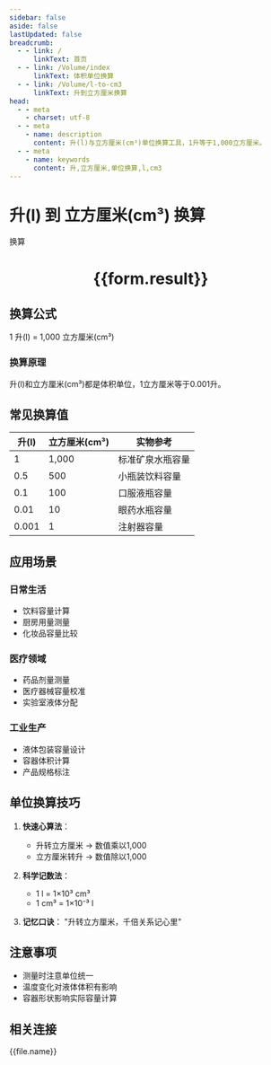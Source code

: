```yaml
---
sidebar: false
aside: false
lastUpdated: false
breadcrumb:
  - - link: /
      linkText: 首页
  - - link: /Volume/index
      linkText: 体积单位换算
  - - link: /Volume/l-to-cm3
      linkText: 升到立方厘米换算
head:
  - - meta
    - charset: utf-8
  - - meta
    - name: description
      content: 升(l)与立方厘米(cm³)单位换算工具，1升等于1,000立方厘米。
  - - meta
    - name: keywords
      content: 升,立方厘米,单位换算,l,cm3
---
```


# 升(l) 到 立方厘米(cm³) 换算

<script setup>
import { onMounted, reactive, inject ,ref  } from 'vue'
import { NButton,NForm ,NFormItem,NInput,NInputNumber,NSelect,NCard,useMessage ,NGrid ,NGi } from 'naive-ui'
import { defineClientComponent } from 'vitepress'
import { Volume } from '../../files';

const convert = inject('convert')
const formRef = ref(null);
const rules = {
  number:{
    required: true,
    type: 'number',
    trigger: "blur"
  }
}
const form = reactive({
  number:null,
  result:'',
  title:'升(l)到立方厘米(cm³)换算'
})

const convertHandler = (e) => {
  e.preventDefault();
  formRef.value?.validate((errors)=>{
    if (!errors) {
      form.result = `${form.number} l = ${convert(form.number).from('l').to('cm3')} cm³`
    }
  })
}
</script>

<n-form size="large" :model="form" ref='formRef' :rules="rules">
  <n-form-item label="数值" path="number">
    <n-input-number size="large" style="width:100%" :min="0" v-model:value="form.number" placeholder="请输入升数值" />
  </n-form-item>
  <n-form-item>
    <n-button type="primary" style="width:100%" @click="convertHandler">换算</n-button>
  </n-form-item>
</n-form>
<n-card embedded :bordered="false" hoverable>
  <div style="text-align:center">
    <h1>{{form.result}}</h1>
  </div>
</n-card>

## 换算公式
1 升(l) = 1,000 立方厘米(cm³)

### 换算原理
升(l)和立方厘米(cm³)都是体积单位，1立方厘米等于0.001升。

## 常见换算值
| 升(l) | 立方厘米(cm³) | 实物参考                 |
|-------|--------------|--------------------------|
| 1     | 1,000        | 标准矿泉水瓶容量          |
| 0.5   | 500          | 小瓶装饮料容量            |
| 0.1   | 100          | 口服液瓶容量              |
| 0.01  | 10           | 眼药水瓶容量              |
| 0.001 | 1            | 注射器容量                |

## 应用场景
### 日常生活
- 饮料容量计算
- 厨房用量测量
- 化妆品容量比较

### 医疗领域
- 药品剂量测量
- 医疗器械容量校准
- 实验室液体分配

### 工业生产
- 液体包装容量设计
- 容器体积计算
- 产品规格标注

## 单位换算技巧
1. **快速心算法**：
   - 升转立方厘米 → 数值乘以1,000
   - 立方厘米转升 → 数值除以1,000

2. **科学记数法**：
   - 1 l = 1×10³ cm³
   - 1 cm³ = 1×10⁻³ l

3. **记忆口诀**：
   "升转立方厘米，千倍关系记心里"

## 注意事项
- 测量时注意单位统一
- 温度变化对液体体积有影响
- 容器形状影响实际容量计算

## 相关连接
<n-grid x-gap="12" :cols="4">
  <n-gi v-for="(file, index) in Volume" :key="index">
    <n-button
      text
      tag="a"
      :href="file.path"
      type="primary"
    >
      {{file.name}}
    </n-button>
  </n-gi>
</n-grid>